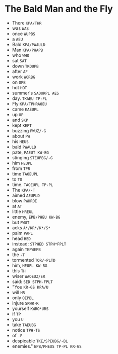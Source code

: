 # The Bald Man and the Fly

* There `KPA/THR`
* was `WAS`
* once `WUPBS`
* a `AEU`
* Bald `KPA/PWAULD`
* Man `KPA/PHAPB`
* who `WHO`
* sat `SAT`
* down `TKOUPB`
* after `AF`
* work `WORBG`
* on `OPB`
* hot `HOT`
* summer's `SAOURPL AES`
* day. `TKAEU TP-PL`
* Fly `KPA/TPHRAOEU`
* came `KAEUPL`
* up `UP`
* and `SKP`
* kept `KEPT`
* buzzing `PWUZ/-G`
* about `PW`
* his `HEUS`
* bald `PWAULD`
* pate, `PAEUT KW-BG`
* stinging `STEUPBG/-G`
* him `HEUPL`
* from `TPR`
* time `TAOEUPL`
* to `TO`
* time. `TAOEUPL TP-PL`
* The `KPA/-T`
* aimed `AEUPLD`
* blow `PWHROE`
* at `AT`
* little `HREUL`
* enemy, `EPB/PHEU KW-BG`
* but `PWUT`
* acks `A*/KR*/K*/S*`
* palm `PAPL`
* head `HED`
* instead; `STPHED STPH*FPLT`
* again `TKPWEPB`
* the `-T`
* tormented `TOR/-PLTD`
* him, `HEUPL KW-BG`
* this `TH`
* wiser `WAOEUZ/ER`
* said: `SED STPH-FPLT`
* "You `KR-GS KPA/U`
* will `HR`
* only `OEPBL`
* injure `SKWR-R`
* yourself `KWRO*URS`
* if `TP`
* you `U`
* take `TAEUBG`
* notice `TPH-TS`
* of `-F`
* despicable `TKE/SPEUBG/-BL`
* enemies." `EPB/PHEUS TP-PL KR-GS`
